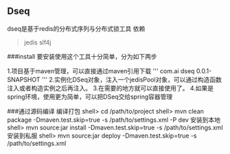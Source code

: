 Dseq
---
dseq是基于redis的分布式序列与分布式锁工具
依赖
> jedis
> slf4j

###install
要安装使用这个工具十分简单，分为如下两步

1.项目基于maven管理，可以直接通过maven引用下载
'''
<dependency>
    <groupId>com.ai</groupId>
    <artifactId>dseq</artifactId>
    <version>0.0.1-SNAPSHOT</version>
</dependency>
'''
2.实例化DSeq对象，注入一个jedisPool对象，可以通过构造函数注入或者构造实例之后再注入。
3.在需要的地方就可以直接使用了。
4.如果是spring环境，使用更为简单，可以把DSeq交给spring容器管理

###通过源码编译
编译打包
	shell> cd /path/to/project
	shell> mvn clean package -Dmaven.test.skip=true -s /path/to/settings.xml -P dev
安装到本地
	shell> mvn source:jar install -Dmaven.test.skip=true -s /path/to/settings.xml
安装到私服
	shell> mvn source:jar deploy -Dmaven.test.skip=true -s /path/to/settings.xml
